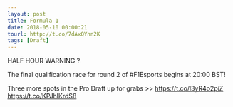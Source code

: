 ```yaml
---
layout: post
title: Formula 1
date: 2018-05-10 00:00:21
tourl: http://t.co/7dAxQYnn2K
tags: [Draft]
---
```

HALF HOUR WARNING ?

The final qualification race for round 2 of #F1Esports begins at 20:00 BST!

Three more spots in the Pro Draft up for grabs &gt;&gt; https://t.co/l3yR4o2piZ https://t.co/KPJhlKrdS8